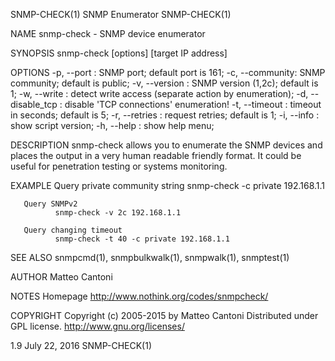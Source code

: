 SNMP-CHECK(1)                                                     SNMP Enumerator                                                    SNMP-CHECK(1)

NAME
       snmp-check - SNMP device enumerator

SYNOPSIS
       snmp-check [options] [target IP address]

OPTIONS
       -p, --port : SNMP port; default port is 161;
       -c, --community: SNMP community; default is public;
       -v, --version : SNMP version (1,2c); default is 1;
       -w, --write : detect write access (separate action by enumeration);
       -d, --disable_tcp : disable 'TCP connections' enumeration!
       -t, --timeout : timeout in seconds; default is 5;
       -r, --retries : request retries; default is 1;
       -i, --info : show script version;
       -h, --help : show help menu;

DESCRIPTION
       snmp-check  allows you to enumerate the SNMP devices and places the output in a very human readable friendly format. It could be useful for
       penetration testing or systems monitoring.

EXAMPLE
       Query private community string
              snmp-check -c private 192.168.1.1

       Query SNMPv2
              snmp-check -v 2c 192.168.1.1

       Query changing timeout
              snmp-check -t 40 -c private 192.168.1.1

SEE ALSO
       snmpcmd(1), snmpbulkwalk(1), snmpwalk(1), snmptest(1)

AUTHOR
       Matteo Cantoni

NOTES
       Homepage
       http://www.nothink.org/codes/snmpcheck/

COPYRIGHT
       Copyright (c) 2005-2015 by Matteo Cantoni
       Distributed under GPL license.
       http://www.gnu.org/licenses/

1.9                                                                July 22, 2016                                                     SNMP-CHECK(1)
